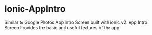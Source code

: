 # Ionic-AppIntro
Similar to Google Photos App Intro Screen built with ionic v2. App Intro Screen Provides the basic and useful features of the app.
